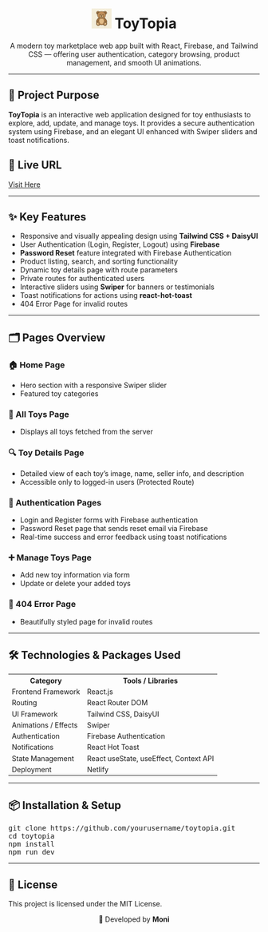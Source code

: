<h1 align="center">
  <img src="src/assets/logo.png" alt="ToyTopia Logo" width="40" />
  ToyTopia
</h1>

<p align="center">
  A modern toy marketplace web app built with React, Firebase, and Tailwind CSS — 
  offering user authentication, category browsing, product management, and smooth UI animations.
</p>

<hr/>

<h2>🎯 Project Purpose</h2>
<p>
  <b>ToyTopia</b> is an interactive web application designed for toy enthusiasts to explore, 
  add, update, and manage toys. It provides a secure authentication system using Firebase, 
  and an elegant UI enhanced with Swiper sliders and toast notifications.
</p>

<h2>🔗 Live URL</h2>
<p>
 <a href="[https://toytopia-ff3a7.web.app/](https://toytopia-ff3a7.web.app)"> Visit Here </a>
</p>

<hr/>

<h2>✨ Key Features</h2>
<ul>
  <li>Responsive and visually appealing design using <b>Tailwind CSS + DaisyUI</b></li>
  <li>User Authentication (Login, Register, Logout) using <b>Firebase</b></li>
  <li><b>Password Reset</b> feature integrated with Firebase Authentication</li>
  <li>Product listing, search, and sorting functionality</li>
  <li>Dynamic toy details page with route parameters</li>
  <li>Private routes for authenticated users</li>
  <li>Interactive sliders using <b>Swiper</b> for banners or testimonials</li>
  <li>Toast notifications for actions using <b>react-hot-toast</b></li>
  <li>404 Error Page for invalid routes</li>
</ul>

<hr/>

<h2>🗂️ Pages Overview</h2>

<h3>🏠 Home Page</h3>
<ul>
  <li>Hero section with a responsive Swiper slider</li>
  <li>Featured toy categories</li>

</ul>

<h3>🧸 All Toys Page</h3>
<ul>
  <li>Displays all toys fetched from the server</li>
  
</ul>

<h3>🔍 Toy Details Page</h3>
<ul>
  <li>Detailed view of each toy’s image, name, seller info, and description</li>
  <li>Accessible only to logged-in users (Protected Route)</li>
</ul>

<h3>👤 Authentication Pages</h3>
<ul>
  <li>Login and Register forms with Firebase authentication</li>
  <li>Password Reset page that sends reset email via Firebase</li>
  <li>Real-time success and error feedback using toast notifications</li>
</ul>

<h3>➕  Manage Toys Page</h3>
<ul>
  <li>Add new toy information via form</li>
  <li>Update or delete your added toys</li>
</ul>

<h3>🚫 404 Error Page</h3>
<ul>
  <li>Beautifully styled page for invalid routes</li>
</ul>

<hr/>

<h2>🛠️ Technologies & Packages Used</h2>

<table>
  <tr><th>Category</th><th>Tools / Libraries</th></tr>
  <tr><td>Frontend Framework</td><td>React.js</td></tr>
  <tr><td>Routing</td><td>React Router DOM</td></tr>
  <tr><td>UI Framework</td><td>Tailwind CSS, DaisyUI</td></tr>
  <tr><td>Animations / Effects</td><td>Swiper</td></tr>
  <tr><td>Authentication</td><td>Firebase Authentication</td></tr>
  <tr><td>Notifications</td><td>React Hot Toast</td></tr>
  <tr><td>State Management</td><td>React useState, useEffect, Context API</td></tr>
  <tr><td>Deployment</td><td>Netlify</td></tr>
</table>

<hr/>

<h2>📦 Installation & Setup</h2>
<pre>
git clone https://github.com/yourusername/toytopia.git
cd toytopia
npm install
npm run dev
</pre>

<hr/>

<h2>📄 License</h2>
<p>This project is licensed under the MIT License.</p>

<p align="center">
  🚀 Developed by <b>Moni</b>
</p>
